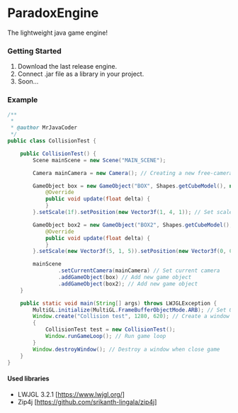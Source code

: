 # ParadoxEngine
 The lightweight java game engine!

### Getting Started

1. Download the last release engine.
2. Connect .jar file as a library in your project.
3. Soon...

### Example 

```java
/**
 *
 * @author MrJavaCoder
 */
public class CollisionTest {

    public CollisionTest() {
        Scene mainScene = new Scene("MAIN_SCENE");

        Camera mainCamera = new Camera(); // Creating a new free-camera

        GameObject box = new GameObject("BOX", Shapes.getCubeModel(), new Vector3f(0), new Vector3f(2)) { // Creating a new game object
            @Override
            public void update(float delta) {
            }
        }.setScale(1f).setPosition(new Vector3f(1, 4, 1)); // Set scale & position

        GameObject box2 = new GameObject("BOX2", Shapes.getCubeModel(), new Vector3f(0), new Vector3f(5)) { // Creating a new game object
            @Override
            public void update(float delta) {
            }
        }.setScale(new Vector3f(5, 1, 5)).setPosition(new Vector3f(0, 0, 0)); // Set scale & position

        mainScene
                .setCurrentCamera(mainCamera) // Set current camera
                .addGameObject(box) // Add new game object
                .addGameObject(box2); // Add new game object
    }

    public static void main(String[] args) throws LWJGLException {
        MultiGL.initialize(MultiGL.FrameBufferObjectMode.ARB); // Set OpenGL fbo mode
        Window.create("Collision test", 1280, 620); // Create a window
        {
            CollisionTest test = new CollisionTest();
            Window.runGameLoop(); // Run game loop
        }
        Window.destroyWindow(); // Destroy a window when close game
    }
}
```

#### Used libraries
- LWJGL 3.2.1 [https://www.lwjgl.org/]
- Zip4j [https://github.com/srikanth-lingala/zip4j]
